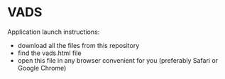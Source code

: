 # VADS

Application launch instructions:
- download all the files from this repository
- find the vads.html file
- open this file in any browser convenient for you (preferably Safari or Google Chrome)
